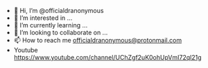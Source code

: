- 👋 Hi, I’m @officialdranonymous
- 👀 I’m interested in ...
- 🌱 I’m currently learning ...
- 💞️ I’m looking to collaborate on ...
- 📫 How to reach me officialdranonymous@protonmail.com
- Youtube https://www.youtube.com/channel/UChZgf2uK0ohUpVmI72ql21g

<!---
officialdranonymous/officialdranonymous is a ✨ special ✨ repository because its `README.md` (this file) appears on your GitHub profile.
You can click the Preview link to take a look at your changes.
--->
